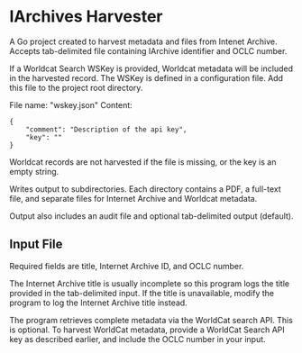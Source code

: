 # IArchives Harvester

A Go project created to harvest metadata and files from Intenet Archive. Accepts tab-delimited file containing IArchive identifier and OCLC number.

If a Worldcat Search WSKey is provided, Worldcat metadata will be included in the harvested record. The WSKey is defined
in a configuration file.  Add this file to the project root directory.

File name: "wskey.json"
Content:

    {
        "comment": "Description of the api key",
        "key": ""
    }

Worldcat records are not harvested if the file is missing, or the key is an empty string.

Writes output to subdirectories. Each directory contains a PDF, a full-text file, and separate files for Internet Archive and Worldcat metadata.

Output also includes an audit file and optional tab-delimited output (default).

## Input File

Required fields are title, Internet Archive ID, and OCLC number.

The Internet Archive title is usually incomplete so this program logs the title provided in the tab-delimited
input. If the title is unavailable, modify the program to log the Internet Archive title instead.

The program retrieves complete metadata via the WorldCat search API. This is optional. To harvest 
WorldCat metadata, provide a WorldCat Search API key as described earlier, and include the OCLC number in 
 your input. 